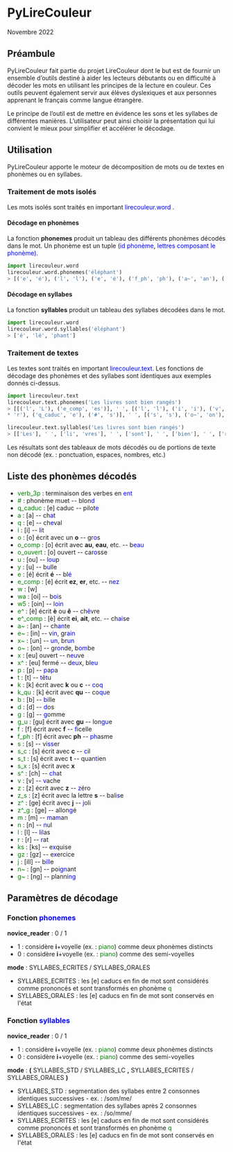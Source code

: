 <style>
red { color: red }
yellow { color: yellow }
green { color: green }
blue { color: blue }
</style>

# PyLireCouleur

Novembre 2022

## Préambule

PyLireCouleur fait partie du projet LireCouleur dont le but est de fournir un ensemble d’outils destiné à aider les lecteurs débutants ou en difficulté à décoder les mots en utilisant les principes de la lecture en couleur. Ces outils peuvent également servir aux élèves dyslexiques et aux personnes apprenant le français comme langue étrangère.

Le principe de l’outil est de mettre en évidence les sons et les syllabes de différentes manières. L’utilisateur peut ainsi choisir la présentation qui lui convient le mieux pour simplifier et accélérer le décodage.

## Utilisation

PyLireCouleur apporte le moteur de décomposition de mots ou de textes en phonèmes ou en syllabes.

### Traitement de mots isolés

Les mots isolés sont traités en important <blue>lirecouleur.word</blue> .

#### Décodage en phonèmes

La fonction **phonemes** produit un tableau des différents phonèmes décodés dans le mot. Un phonème est un tuple (<blue>id phonème</blue>, <blue>lettres composant le phonème<blue>).

```python
import lirecouleur.word
lirecouleur.word.phonemes('éléphant')
> [('e', 'é'), ('l', 'l'), ('e', 'é'), ('f_ph', 'ph'), ('a~', 'an'), ('#', 't')]
```

#### Décodage en syllabes

La fonction **syllables** produit un tableau des syllabes décodées dans le mot.

```python
import lirecouleur.word
lirecouleur.word.syllables('éléphant')
> ['é', 'lé', 'phant']
```

### Traitement de textes

Les textes sont traités en important <blue>lirecouleur.text</blue>. Les fonctions de décodage des phonèmes et des syllabes sont identiques aux exemples donnés ci-dessus.
 
```python
import lirecouleur.text
lirecouleur.text.phonemes('Les livres sont bien rangés')
> [[('l', 'L'), ('e_comp', 'es')], ' ', [('l', 'l'), ('i', 'i'), ('v', 'v'), ('r'
* 'r'), ('q_caduc', 'e'), ('#', 's')], ' ', [('s', 's'), ('o~', 'on'), ('#', 't')], ' ', [('b', 'b'), ('j_e~', 'ien')], ' ', [('r', 'r'), ('a~', 'an'), ('z^_g', 'g'), ('e', 'é'), ('#', 's')]]

lirecouleur.text.syllables('Les livres sont bien rangés')
> [['Les'], ' ', ['li', 'vres'], ' ', ['sont'], ' ', ['bien'], ' ', ['ran', 'gés']]
```

Les résultats sont des tableaux de mots décodés ou de portions de texte non décodé (ex. : ponctuation, espaces, nombres, etc.)

## Liste des phonèmes décodés

* <green>verb_3p</green> : terminaison des verbes en <blue>ent</blue>
* <green>#</green> : phonème muet -- blon<blue>d</blue>
* <green>q_caduc</green> : [e] caduc -- pilot<blue>e</blue>
* <green>a</green> : [a] -- ch<blue>a</blue>t
* <green>q</green> : [e] -- ch<blue>e</blue>val
* <green>i</green> : [i] -- l<blue>i</blue>t
* <green>o</green> : [o] écrit avec un **o** -- gr<blue>o</blue>s
* <green>o_comp</green> : [o] écrit avec **au**, **eau**, etc. -- b<blue>eau</blue>
* <green>o_ouvert</green> : [o] ouvert -- car<blue>o</blue>sse
* <green>u</green> : [ou] -- l<blue>ou</blue>p
* <green>y</green> : [u] -- b<blue>u</blue>lle
* <green>e</green> : [é] écrit **é** -- bl<blue>é</blue>
* <green>e_comp</green> : [é] écrit **ez**, **er**, etc. -- n<blue>ez</blue>
* <green>w</green> : [w]
* <green>wa</green> : [oi] -- b<blue>oi</blue>s
* <green>w5</green> : [oin] -- l<blue>oin</blue>
* <green>e^</green> : [è] écrit **è** ou **ê** -- ch<blue>ê</blue>vre
* <green>e^_comp</green> : [è] écrit **ei**, **ait**, etc. -- ch<blue>ai</blue>se
* <green>a~</green> : [an] -- ch<blue>an</blue>te
* <green>e~</green> : [in] -- v<blue>in</blue>, gr<blue>ain</blue>
* <green>x~</green> : [un] -- <blue>un</blue>, br<blue>un</blue>
* <green>o~</green> : [on] -- gr<blue>on</blue>de, b<blue>om</blue>be
* <green>x</green> : [eu] ouvert -- n<blue>eu</blue>ve
* <green>x^</green> : [eu] fermé -- d<blue>eu</blue>x, bl<blue>eu</blue>
* <green>p</green> : [p] -- <blue>p</blue>a<blue>p</blue>a
* <green>t</green> : [t] -- <blue>t</blue>ê<blue>t</blue>u
* <green>k</green> : [k] écrit avec **k** ou **c** -- <blue>c</blue>o<blue>q</blue>
* <green>k_qu</green> : [k] écrit avec **qu** -- co<blue>qu</blue>e
* <green>b</green> : [b] -- <blue>b</blue>ille
* <green>d</green> : [d] -- <blue>d</blue>os
* <green>g</green> : [g] -- <blue>g</blue>omme
* <green>g_u</green> : [gu] écrit avec **gu** -- lon<blue>gu</blue>e
* <green>f</green> : [f] écrit avec **f** -- <blue>f</blue>icelle
* <green>f_ph</green> : [f] écrit avec **ph** -- <blue>ph</blue>asme
* <green>s</green> : [s] -- vi<blue>ss</blue>er
* <green>s_c</green> : [s] écrit avec **c** -- <blue>c</blue>il
* <green>s_t</green> : [s] écrit avec **t** -- quan<blue>t</blue>ien
* <green>s_x</green> : [s] écrit avec **x**
* <green>s^</green> : [ch] -- <blue>ch</blue>at
* <green>v</green> : [v] -- <blue>v</blue>ache
* <green>z</green> : [z] écrit avec **z** -- <blue>z</blue>éro
* <green>z_s</green> : [z] écrit avec la lettre **s** -- bali<blue>s</blue>e
* <green>z^</green> : [ge] écrit avec **j** -- <blue>j</blue>oli
* <green>z^_g</green> : [ge] -- allon<blue>g</blue>é
* <green>m</green> : [m] -- <blue>m</blue>a<blue>m</blue>an
* <green>n</green> : [n] -- <blue>n</blue>ul
* <green>l</green> : [l] -- <blue>l</blue>i<blue>l</blue>as
* <green>r</green> : [r] -- <blue>r</blue>at
* <green>ks</green> : [ks] -- e<blue>x</blue>quise
* <green>gz</green> : [gz] -- e<blue>x</blue>ercice
* <green>j</green> : [ill] -- b<blue>ill</blue>e
* <green>n~</green> : [gn] -- poi<blue>gn</blue>ant
* <green>g~</green> : [ng] -- planni<blue>ng</blue>

## Paramètres de décodage

### Fonction <blue>phonemes</blue>

**novice_reader** : 0 / 1
* 1 : considère **i**+voyelle (ex. : <green>piano</green>) comme deux phonèmes distincts  
* 0 : considère **i**+voyelle (ex. : <green>piano</green>) comme des semi-voyelles

**mode** : SYLLABES_ECRITES / SYLLABES_ORALES
* SYLLABES_ECRITES : les [e] caducs en fin de mot sont considérés comme prononcés et sont transformés en phonème <green>q</green>   
* SYLLABES_ORALES : les [e] caducs en fin de mot sont conservés en l'état   

### Fonction <blue>syllables</blue>

**novice_reader** : 0 / 1
* 1 : considère **i**+voyelle (ex. : <green>piano</green>) comme deux phonèmes distincts  
* 0 : considère **i**+voyelle (ex. : <green>piano</green>) comme des semi-voyelles

**mode** : **(** SYLLABES_STD / SYLLABES_LC **,** SYLLABES_ECRITES / SYLLABES_ORALES **)**
* SYLLABES_STD : segmentation des syllabes entre 2 consonnes identiques successives - ex. : /som/me/
* SYLLABES_LC : segmentation des syllabes après 2 consonnes identiques successives - ex. : /so/mme/
* SYLLABES_ECRITES : les [e] caducs en fin de mot sont considérés comme prononcés et sont transformés en phonème <green>q</green>   
* SYLLABES_ORALES : les [e] caducs en fin de mot sont conservés en l'état   
